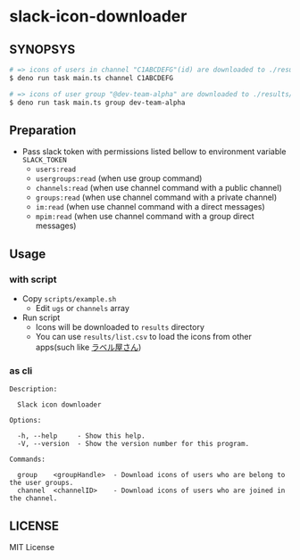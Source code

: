 # slack-icon-downloader

## SYNOPSYS

```bash
# => icons of users in channel "C1ABCDEFG"(id) are downloaded to ./results/...
$ deno run task main.ts channel C1ABCDEFG

# => icons of user group "@dev-team-alpha" are downloaded to ./results/...
$ deno run task main.ts group dev-team-alpha
```

## Preparation

- Pass slack token with permissions listed bellow to environment variable
  `SLACK_TOKEN`
  - `users:read`
  - `usergroups:read` (when use group command)
  - `channels:read` (when use channel command with a public channel)
  - `groups:read` (when use channel command with a private channel)
  - `im:read` (when use channel command with a direct messages)
  - `mpim:read` (when use channel command with a group direct messages)

## Usage

### with script

- Copy `scripts/example.sh`
  - Edit `ugs` or `channels` array
- Run script
  - Icons will be downloaded to `results` directory
  - You can use `results/list.csv` to load the icons from other apps(such like
    [ラベル屋さん](https://www.labelyasan.com/))

### as cli

```
Description:

  Slack icon downloader

Options:

  -h, --help     - Show this help.                            
  -V, --version  - Show the version number for this program.  

Commands:

  group    <groupHandle>  - Download icons of users who are belong to the user groups.
  channel  <channelID>    - Download icons of users who are joined in the channel.
```

## LICENSE

MIT License
